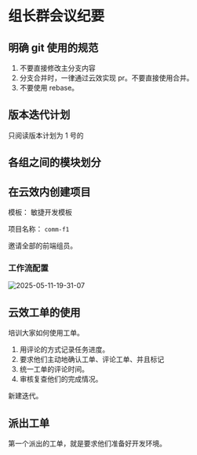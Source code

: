 # 组长群会议纪要

## 明确 git 使用的规范

1. 不要直接修改主分支内容
2. 分支合并时，一律通过云效实现 pr。不要直接使用合并。
3. 不要使用 rebase。

## 版本迭代计划

只阅读版本计划为 1 号的

## 各组之间的模块划分

## 在云效内创建项目

模板： 敏捷开发模板

项目名称： `comm-f1`

邀请全部的前端组员。

### 工作流配置

![2025-05-11-19-31-07](https://s2.loli.net/2025/05/11/mnF9YpAgZMVd8CU.png)

## 云效工单的使用

培训大家如何使用工单。

1. 用评论的方式记录任务进度。
2. 要求他们主动地确认工单、评论工单、并且标记
3. 统一工单的评论时间。
4. 审核复查他们的完成情况。

新建迭代。

## 派出工单

第一个派出的工单，就是要求他们准备好开发环境。
